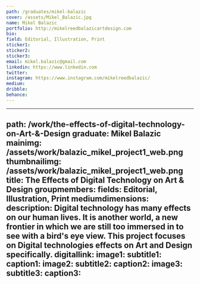```yaml
---
path: /graduates/mikel-balazic
cover: /assets/Mikel_Balazic.jpg
name: Mikel Balazic
portfolio: http://mikelreedbalazicartdesign.com
bio:
field: Editorial, Illustration, Print
sticker1:
sticker2:
sticker3:
email: mikel.balazic@gmail.com
linkedin: https://www.linkedin.com
twitter:
instagram: https://www.instagram.com/mikelreedbalazic/
medium:
dribble:
behance:
---
```


---
path: /work/the-effects-of-digital-technology-on-Art-&-Design
graduate: Mikel Balazic
mainimg: /assets/work/balazic_mikel_project1_web.png
thumbnailimg: /assets/work/balazic_mikel_project1_web.png
title: The Effects of Digital Technology on Art & Design
groupmembers:
fields: Editorial, Illustration, Print
mediumdimensions:
description: Digital technology has many effects on our human lives. It is another world, a new frontier in which we are still too immersed in to see with a bird's eye view. This project focuses on Digital technologies effects on Art and Design specifically.
digitallink:
image1:
subtitle1:
caption1:
image2:
subtitle2:
caption2:
image3:
subtitle3:
caption3:
---
